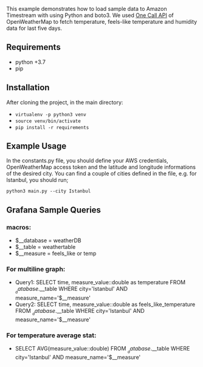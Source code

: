 This example demonstrates how to load sample data to Amazon Timestream with using Python and boto3. We used [One Call API](https://openweathermap.org/api/one-call-api) of OpenWeatherMap to fetch temperature, feels-like temperature and humidity data for last five days.

## Requirements
- python +3.7
- pip

## Installation
After cloning the project, in the main directory:
- `virtualenv -p python3 venv`
- `source venv/bin/activate`
- `pip install -r requirements`

## Example Usage
In the constants.py file, you should define your AWS credentials, OpenWeatherMap access token and the latitude and longitude informations of the desired city. You can find a couple of cities defined in the file, e.g. for Istanbul, you should run;

`python3 main.py --city Istanbul`

## Grafana Sample Queries

### macros:
- $__database = weatherDB
- $__table = weathertable
- $__measure = feels_like or temp

### For multiline graph:
- Query1: SELECT time, measure_value::double as temperature FROM $__database.$__table WHERE city='Istanbul' AND measure_name='$__measure'
- Query2: SELECT time, measure_value::double as feels_like_temperature FROM $__database.$__table  WHERE city='Istanbul' AND measure_name='$__measure'
### For temperature average stat:
- SELECT AVG(measure_value::double)
FROM $__database.$__table
WHERE city='Istanbul' AND measure_name='$__measure'